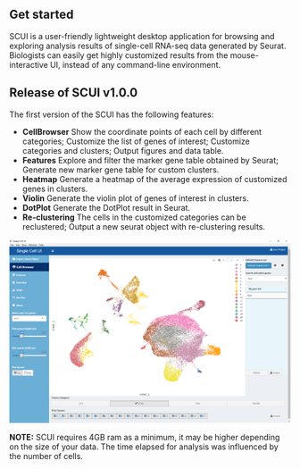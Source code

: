 ## Get started

SCUI is a user-friendly lightweight desktop application for browsing and exploring analysis results of single-cell RNA-seq data generated by Seurat. Biologists can easily get highly customized results from the mouse-interactive UI, instead of any command-line environment.

## Release of SCUI v1.0.0

The first version of the SCUI has the following features:

- **CellBrowser** Show the coordinate points of each cell by different categories; Customize the list of genes of interest; Customize categories and clusters; Output figures and data table.
- **Features** Explore and filter the marker gene table obtained by Seurat; Generate new marker gene table for custom clusters.
- **Heatmap** Generate a heatmap of the average expression of customized genes in clusters.
- **Violin** Generate the violin plot of genes of interest in clusters.
- **DotPlot** Generate the DotPlot result in Seurat.
- **Re-clustering** The cells in the customized categories can be reclustered; Output a new seurat object with re-clustering results.

![](image/README/1611648007306.png)

**NOTE:** SCUI requires 4GB ram as a minimum, it may be higher depending on the size of your data. The time elapsed for analysis was influenced by the number of cells.
